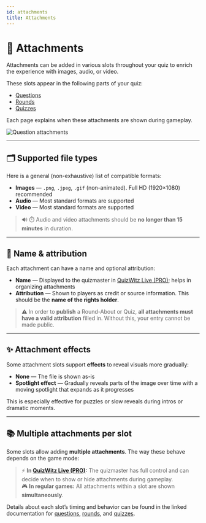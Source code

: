 ```yaml
---
id: attachments
title: Attachments
---
```


# 📎 Attachments

Attachments can be added in various slots throughout your quiz to enrich the experience with images, audio, or video.

These slots appear in the following parts of your quiz:

- [Questions](../editor/writing-questions)
- [Rounds](../editor/round-options)
- [Quizzes](../editor/quiz-options)

Each page explains when these attachments are shown during gameplay.

![Question attachments](/images/edit-question.png)

---

## 🗂️ Supported file types

Here is a general (non-exhaustive) list of compatible formats:

- **Images** — `.png`, `.jpeg`, `.gif` (non-animated). Full HD (1920×1080) recommended
- **Audio** — Most standard formats are supported
- **Video** — Most standard formats are supported

> 🔊 ⏱️ Audio and video attachments should be **no longer than 15 minutes** in duration.

---

## 📝 Name & attribution

Each attachment can have a name and optional attribution:

- **Name** — Displayed to the quizmaster in [QuizWitz Live (PRO)](../quizmaster/introduction); helps in organizing attachments
- **Attribution** — Shown to players as credit or source information. This should be the **name of the rights holder**.

> ⚠️ In order to **publish** a Round-About or Quiz, **all attachments must have a valid attribution** filled in. Without this, your entry cannot be made public.

---

## ✨ Attachment effects

Some attachment slots support **effects** to reveal visuals more gradually:

- **None** — The file is shown as-is
- **Spotlight effect** — Gradually reveals parts of the image over time with a moving spotlight that expands as it progresses

This is especially effective for puzzles or slow reveals during intros or dramatic moments.

---

## 📚 Multiple attachments per slot

Some slots allow adding **multiple attachments**. The way these behave depends on the game mode:

> ⚡ **In [QuizWitz Live (PRO)](../quizmaster/introduction):** The quizmaster has full control and can decide when to show or hide attachments during gameplay.\
> 🎮 **In regular games:** All attachments within a slot are shown **simultaneously**.

Details about each slot’s timing and behavior can be found in the linked documentation for [questions](../editor/writing-questions), [rounds](../editor/round-options), and [quizzes](../editor/quiz-options).
